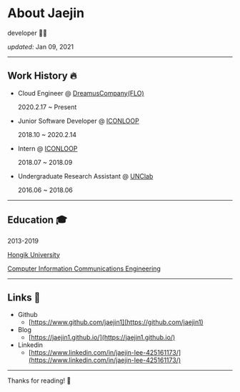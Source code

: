 # About Jaejin


developer 👨‍💻

*updated:* Jan 09, 2021

---

## Work History 🔥

* Cloud Engineer @ [DreamusCompany(FLO)](https://www.dreamuscompany.com/)

  2020.2.17 ~ Present

* Junior Software Developer @ [ICONLOOP](https://www.iconloop.com/)

  2018.10 ~ 2020.2.14

* Intern @ [ICONLOOP](https://www.iconloop.com/)

  2018.07 ~ 2018.09

* Undergraduate Research Assistant @ [UNClab](http://unclab.hongik.ac.kr/)

  2016.06 ~ 2018.06

---

## Education 🎓

2013-2019

[Hongik University](http://sejong.hongik.ac.kr/index.do)

[Computer Information Communications Engineering](http://software.hongik.ac.kr/home/)

---

## Links 🔗

- Github
    - [https://www.github.com/jaejin1](https://github.com/jaejin1)
- Blog
    - [https://jaejin1.github.io/](https://jaejin1.github.io/)
- Linkedin
    - [https://www.linkedin.com/in/jaejin-lee-425161173/](https://www.linkedin.com/in/jaejin-lee-425161173/)

---

Thanks for reading! 👋
